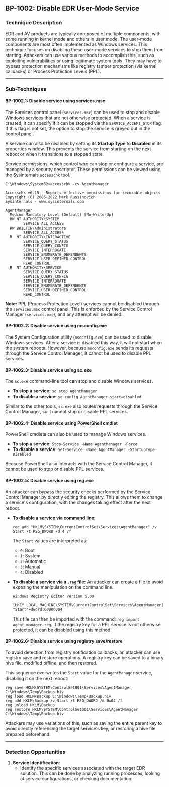 ## BP-1002: Disable EDR User-Mode Service 

### Technique Description

EDR and AV products are typically composed of multiple components, with some running in kernel mode and others in user mode. The user-mode components are most often implemented as Windows services. This technique focuses on disabling these user-mode services to stop them from starting. Attackers can use various methods to accomplish this, such as exploiting vulnerabilities or using legitimate system tools. They may have to bypass protection mechanisms like registry tamper protection (via kernel callbacks) or Process Protection Levels (PPL).

-----

### Sub-Techniques

#### BP-1002.1: Disable service using services.msc

The Services control panel (`services.msc`) can be used to stop and disable Windows services that are not otherwise protected. When a service is created, it can specify if it can be stopped via the `SERVICE_ACCEPT_STOP` flag. If this flag is not set, the option to stop the service is greyed out in the control panel.

A service can also be disabled by setting its **Startup Type** to **Disabled** in its properties window. This prevents the service from starting on the next reboot or when it transitions to a stopped state.

Service permissions, which control who can stop or configure a service, are managed by a security descriptor. These permissions can be viewed using the Sysinternals `accesschk` tool.

```
C:\Windows\System32>accesschk -cv AgentManager

Accesschk v6.15 - Reports effective permissions for securable objects 
Copyright (C) 2006-2022 Mark Russinovich 
Sysinternals - www.sysinternals.com 

AgentManager 
  Medium Mandatory Level (Default) [No-Write-Up] 
  RW NT AUTHORITY\SYSTEM 
        SERVICE_ALL_ACCESS 
  RW BUILTIN\Administrators 
        SERVICE_ALL_ACCESS 
  R  NT AUTHORITY\INTERACTIVE 
        SERVICE_QUERY_STATUS 
        SERVICE_QUERY_CONFIG 
        SERVICE_INTERROGATE 
        SERVICE_ENUMERATE_DEPENDENTS 
        SERVICE_USER_DEFINED_CONTROL 
        READ_CONTROL 
  R  NT AUTHORITY\SERVICE 
        SERVICE_QUERY_STATUS 
        SERVICE_QUERY_CONFIG 
        SERVICE_INTERROGATE 
        SERVICE_ENUMERATE_DEPENDENTS 
        SERVICE_USER_DEFINED_CONTROL 
        READ_CONTROL 
```

**Note:** PPL (Process Protection Level) services cannot be disabled through the `services.msc` control panel. This is enforced by the Service Control Manager (`services.exe`), and any attempt will be denied.

#### BP-1002.2: Disable service using msconfig.exe

The System Configuration utility (`msconfig.exe`) can be used to disable Windows services. After a service is disabled this way, it will not start when the system reboots. However, because `msconfig.exe` sends its requests through the Service Control Manager, it cannot be used to disable PPL services.

#### BP-1002.3: Disable service using sc.exe

The `sc.exe` command-line tool can stop and disable Windows services.

  * **To stop a service:** `sc stop AgentManager` 
  * **To disable a service:** `sc config AgentManager start=disabled` 

Similar to the other tools, `sc.exe` also routes requests through the Service Control Manager, so it cannot stop or disable PPL services.

#### BP-1002.4: Disable service using PowerShell cmdlet

PowerShell cmdlets can also be used to manage Windows services.

  * **To stop a service:** `Stop-Service -Name AgentManager -Force` 
  * **To disable a service:** `Set-Service -Name AgentManager -StartupType Disabled` 

Because PowerShell also interacts with the Service Control Manager, it cannot be used to stop or disable PPL services.

#### BP-1002.5: Disable service using reg.exe

An attacker can bypass the security checks performed by the Service Control Manager by directly editing the registry. This allows them to change a service's configuration, with the changes taking effect after the next reboot.

  * **To disable a service via command line:**

    ```
    reg add "HKLM\SYSTEM\CurrentControlSet\Services\AgentManager" /v Start /t REG_DWORD /d 4 /f
    ```

    
    The `Start` values are interpreted as:

      * `0`: Boot
      * `1`: System
      * `2`: Automatic
      * `3`: Manual
      * `4`: Disabled
        

  * **To disable a service via a `.reg` file:** An attacker can create a file to avoid exposing the manipulation on the command line.

    ```reg
    Windows Registry Editor Version 5.00

    [HKEY_LOCAL_MACHINE\SYSTEM\CurrentControlSet\Services\AgentManager]
    "Start"=dword:00000004
    ```

    
    This file can then be imported with the command: `reg import agent_manager.reg`. If the registry key for a PPL service is not otherwise protected, it can be disabled using this method.

#### BP-1002.6: Disable service using registry save/restore

To avoid detection from registry notification callbacks, an attacker can use registry save and restore operations. A registry key can be saved to a binary hive file, modified offline, and then restored.

This sequence overwrites the `Start` value for the `AgentManager` service, disabling it on the next reboot:

```
reg save HKLM\SYSTEM\ControlSet001\Services\AgentManager C:\Windows\Temp\Backup.hiv
reg load HKLM\Backup C:\Windows\Temp\Backup.hiv
reg add HKLM\Backup /v Start /t REG_DWORD /d 0x04 /f
reg unload HKLM\Backup
reg restore HKLM\SYSTEM\ControlSet001\Services\AgentManager C:\Windows\Temp\Backup.hiv
```



Attackers may use variations of this, such as saving the entire parent key to avoid directly referencing the target service's key, or restoring a hive file prepared beforehand.

-----

### Detection Opportunities

1.  **Service Identification**:
      * Identify the specific services associated with the target EDR solution. This can be done by analyzing running processes, looking at service configurations, or checking documentation.